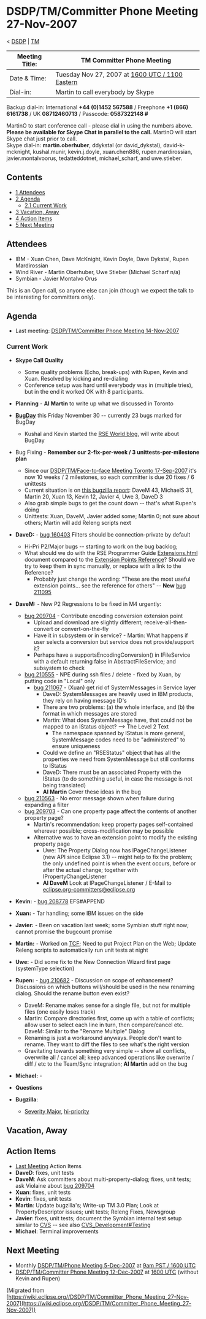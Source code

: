 

DSDP/TM/Committer Phone Meeting 27-Nov-2007
===========================================

< [DSDP](https://wiki.eclipse.org/DSDP "DSDP")‎ | [TM](./TM "DSDP/TM")

| Meeting Title: | **TM Committer Phone Meeting** |
| --- | --- |
| Date & Time: | Tuesday Nov 27, 2007 at [1600 UTC / 1100 Eastern](http://www.timeanddate.com/worldclock/meetingdetails.html?year=2007&month=11&day=27&hour=16&min=00&sec=0&p1=224&p2=159&p3=250&p4=136&p5=223&iv=1800) |
| Dial-in: | Martin to call everybody by Skype |

Backup dial-in: International **+44 (0)1452 567588** / Freephone **+1 (866) 6161738** / UK **08712460713** / Passcode: **0587322148 #**

MartinO to start conference call - please dial in using the numbers above.  
**Please be available for Skype Chat in parallel to the call.** MartinO will start Skype chat just prior to call.  
Skype dial-in: **martin.oberhuber**, ddykstal (or david\_dykstal), david-k-mcknight, kushal.munir, kevin.j.doyle, xuan.chen886, rupen.mardirossian, javier.montalvoorus, tedatteddotnet, michael\_scharf, and uwe.stieber.  

Contents
--------

*   [1 Attendees](#Attendees)
*   [2 Agenda](#Agenda)
    *   [2.1 Current Work](#Current-Work)
*   [3 Vacation, Away](#Vacation.2C-Away)
*   [4 Action Items](#Action-Items)
*   [5 Next Meeting](#Next-Meeting)

Attendees
---------

*   IBM - Xuan Chen, Dave McKnight, Kevin Doyle, Dave Dykstal, Rupen Mardirossian
*   Wind River - Martin Oberhuber, Uwe Stieber (Michael Scharf n/a)
*   Symbian - Javier Montalvo Orus

This is an Open call, so anyone else can join (though we expect the talk to be interesting for committers only).

Agenda
------

*   Last meeting: [DSDP/TM/Committer Phone Meeting 14-Nov-2007](./Committer_Phone_Meeting_14-Nov-2007 "DSDP/TM/Committer Phone Meeting 14-Nov-2007")

### Current Work

*   **Skype Call Quality**
    *   Some quality problems (Echo, break-ups) with Rupen, Kevin and Xuan. Resolved by kicking and re-dialing
    *   Conference setup was hard until everybody was in (multiple tries), but in the end it worked OK with 8 participants.
*   **Planning** \- **AI Martin** to write up what we discussed in Toronto
*   **[BugDay](https://wiki.eclipse.org/BugDay/November_2007)** this Friday November 30 -- currently 23 bugs marked for BugDay
    *   Kushal and Kevin started the [RSE World blog](http://rseworld.blogspot.com/2007/11/target-management-202-released.html), will write about BugDay
*   Bug Fixing - **Remember our 2-fix-per-week / 3 unittests-per-milestone plan**
    *   Since our [DSDP/TM/Face-to-face Meeting Toronto 17-Sep-2007](./Face-to-face_Meeting_Toronto_17-Sep-2007 "DSDP/TM/Face-to-face Meeting Toronto 17-Sep-2007") it's now 10 weeks / 2 milestones, so each committer is due 20 fixes / 6 unittests
    *   Current situation is on [this bugzilla report](https://bugs.eclipse.org/bugs/report.cgi?x_axis_field=&y_axis_field=assigned_to&z_axis_field=&query_format=report-table&classification=DSDP&product=Target+Management&bug_status=RESOLVED&bug_status=VERIFIED&bug_status=CLOSED&chfieldfrom=2007-09-17&chfieldto=Now&chfield=bug_status&chfieldvalue=RESOLVED&format=table&action=wrap): DaveM 43, MichaelS 31, Martin 20, Xuan 13, Kevin 12, Javier 4, Uwe 3, DaveD 3
    *   Also grab simple bugs to get the count down -- that's what Rupen's doing
    *   Unittests: Xuan, DaveM, Javier added some; Martin 0; not sure about others; Martin will add Releng scripts next
*   **DaveD:** \- [bug 160403](https://bugs.eclipse.org/bugs/show_bug.cgi?id=160403) Filters should be connection-private by default
    *   Hi-Pri P2/Major bugs -- starting to work on the bug backlog;
    *   What should we do with the RSE Programmer Guide [Extensions.html](http://dsdp.eclipse.org/help/latest/topic/org.eclipse.rse.doc.isv/guide/Extensions.html) document compared to the [Extension Points Reference](http://dsdp.eclipse.org/help/latest/topic/org.eclipse.rse.doc.isv/reference/extension-points/org_eclipse_rse_subsystems_files_core_remoteFileTypes.html)? Should we try to keep them in sync manually, or replace with a link to the Reference?
        *   Probably just change the wording: "These are the most useful extension points... see the reference for others" -- **New** [bug 211095](https://bugs.eclipse.org/bugs/show_bug.cgi?id=211095)
*   **DaveM:** \- New P2 Regressions to be fixed in M4 urgently:
    *   [bug 209704](https://bugs.eclipse.org/bugs/show_bug.cgi?id=209704) \- Contribute encoding conversion extension point
        *   Upload and download are slightly different; receive-all-then-convert or convert-on-the-fly
        *   Have it in subsystem or in service? - Martin: What happens if user selects a conversion but service does not provide/support it?
        *   Perhaps have a supportsEncodingConversion() in IFileService with a default returning false in AbstractFileService; and subsystem to check
    *   [bug 210555](https://bugs.eclipse.org/bugs/show_bug.cgi?id=210555) \- NPE during ssh files / delete - fixed by Xuan, by putting code in "Local" only
        *   [bug 211067](https://bugs.eclipse.org/bugs/show_bug.cgi?id=211067) \- (Xuan) get rid of SystemMessages in Service layer
            *   DaveD: SystemMessages are heavily used in IBM products, they rely on having message ID's
            *   There are two problems: (a) the whole interface, and (b) the format in which messages are stored
            *   Martin: What does SystemMessage have, that could not be mapped to an IStatus object? --> The Level 2 Text
                *   The namespace spanned by IStatus is more general, SystemMessage codes need to be "administered" to ensure uniqueness
            *   Could we define an "RSEStatus" object that has all the properties we need from SystemMessage but still conforms to IStatus
            *   DaveD: There must be an associated Property with the IStatus (to do something useful, in case the message is not being translated)
            *   **AI Martin** Cover these ideas in the bug
    *   [bug 210563](https://bugs.eclipse.org/bugs/show_bug.cgi?id=210563) \- No error message shown when failure during expanding a filter
    *   [bug 209703](https://bugs.eclipse.org/bugs/show_bug.cgi?id=209703) \- Can one property page affect the contents of another property page?
        *   Martin's recommendation: keep property pages self-contained wherever possible; cross-modification may be possible
        *   Alternative was to have an extension point to modify the existing property page
            *   Uwe: The Property Dialog now has IPageChangeListener (new API since Eclipse 3.1) -- might help to fix the problem; the only undefined point is when the event occurs, before or after the actual change; together with IPropertyChangeListener
            *   **AI DaveM** Look at IPageChangeListener / E-Mail to [eclipse.org-committers@eclipse.org](mailto:eclipse.org-committers@eclipse.org)
*   **Kevin:** \- [bug 208778](https://bugs.eclipse.org/bugs/show_bug.cgi?id=208778) EFS#APPEND
*   **Xuan:** \- Tar handling; some IBM issues on the side
*   **Javier:** \- Been on vacation last week; some Symbian stuff right now; cannot promise the bugcount promise
*   **Martin:** \- Worked on [TCF](https://wiki.eclipse.org/TCF "DSDP/TM/TCF FAQ"); Need to put Project Plan on the Web; Update Releng scripts to automatically run unit tests at night
*   **Uwe:** \- Did some fix to the New Connection Wizard first page (systemType selection)
*   **Rupen:** \- [bug 210682](https://bugs.eclipse.org/bugs/show_bug.cgi?id=210682) \- Discussion on scope of enhancement? Discussions on which buttons will/should be used in the new renaming dialog. Should the rename button even exist?
    *   DaveM: Rename makes sense for a single file, but not for multiple files (one easily loses track)
    *   Martin: Compare directories first, come up with a table of conflicts; allow user to select each line in turn, then compare/cancel etc. DaveM: Similar to the "Rename Multiple" Dialog
    *   Renaming is just a workaround anyways. People don't want to rename. They want to diff the files to see what's the right version
    *   Gravitating towards something very simple -- show all conflicts, overwrite all / cancel all; keep advanced operations like overwrite / diff / etc to the Team/Sync integration; **AI Martin** add on the bug
*   **Michael:** -
*   **Questions**

*   **Bugzilla**:
    *   [Severity Major](https://bugs.eclipse.org/bugs/buglist.cgi?query_format=advanced&classification=DSDP&product=Target+Management&bug_status=UNCONFIRMED&bug_status=NEW&bug_status=ASSIGNED&bug_status=REOPENED&bug_severity=blocker&bug_severity=critical&bug_severity=major&cmdtype=doit), [hi-priority](https://bugs.eclipse.org/bugs/buglist.cgi?query_format=advanced&classification=DSDP&product=Target+Management&bug_status=UNCONFIRMED&bug_status=NEW&bug_status=ASSIGNED&bug_status=REOPENED&cmdtype=doit&field0-0-0=priority&type0-0-0=regexp&value0-0-0=P%5B12%5D&field0-0-1=bug_severity&type0-0-1=regexp&value0-0-1=blocker%7Ccritical%7Cmajor)

Vacation, Away
--------------

Action Items
------------

*   [Last Meeting](./Committer_Phone_Meeting_14-Nov-2007#Action_Items "DSDP/TM/Committer Phone Meeting 14-Nov-2007") Action Items
*   **DaveD**: fixes, unit tests
*   **DaveM**: Ask committers about multi-property-dialog; fixes, unit tests; ask Violaine about [bug 209704](https://bugs.eclipse.org/bugs/show_bug.cgi?id=209704)
*   **Xuan**: fixes, unit tests
*   **Kevin**: fixes, unit tests
*   **Martin**: Update bugzilla's; Write-up TM 3.0 Plan; Look at PropertyDescriptor issues; unit tests; Releng Fixes, Newsgroup
*   **Javier**: fixes, unit tests; document the Symbian internal test setup similar to [CVS](https://bugs.eclipse.org/bugs/show_bug.cgi?id=204138#c20) \-\- see also [CVS_Development#Testing](https://wiki.eclipse.org/CVS_Development#Testing "CVS Development")
*   **Michael**: Terminal improvements

Next Meeting
------------

*   Monthly [DSDP/TM/Phone Meeting 5-Dec-2007](./Phone_Meeting_5-Dec-2007 "DSDP/TM/Phone Meeting 5-Dec-2007") at [9am PST / 1600 UTC](http://www.timeanddate.com/worldclock/fixedtime.html?month=12&day=5&year=2007&hour=16&min=00&sec=0&p1=0)
*   [DSDP/TM/Committer Phone Meeting 12-Dec-2007](./Committer_Phone_Meeting_12-Dec-2007 "DSDP/TM/Committer Phone Meeting 12-Dec-2007") at [1600 UTC](http://www.timeanddate.com/worldclock/meetingdetails.html?year=2007&month=12&day=12&hour=16&min=00&sec=0&p1=224&p2=159&p3=250&p4=136&p5=223&iv=1800) (without Kevin and Rupen)


(Migrated from [https://wiki.eclipse.org//DSDP/TM/Committer_Phone_Meeting_27-Nov-2007](https://wiki.eclipse.org//DSDP/TM/Committer_Phone_Meeting_27-Nov-2007))